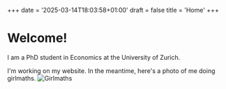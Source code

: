+++
date = '2025-03-14T18:03:58+01:00'
draft = false
title = 'Home'
+++

# Welcome!

I am a PhD student in Economics at the University of Zurich. 

I'm working on my website. In the meantime, here's a photo of me doing girlmaths. 
![Girlmaths](/images/girlmaths.jpg)
